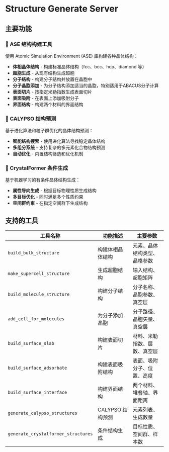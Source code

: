 # Structure Generate Server

## 主要功能

### 🔧 ASE 结构构建工具

使用 Atomic Simulation Environment (ASE) 库构建各种晶体结构：

- **体相晶体结构** - 构建标准晶体结构（fcc、bcc、hcp、diamond 等）
- **超胞生成** - 从现有结构生成超胞
- **分子结构** - 构建分子结构并放置在晶胞中
- **分子晶胞添加** - 为分子结构添加适当的晶胞，特别适用于ABACUS分子计算
- **表面切片** - 按指定米勒指数生成表面切片
- **表面吸附** - 在表面上添加吸附分子
- **界面结构** - 构建两个材料的界面结构

### 🧬 CALYPSO 结构预测

基于进化算法和粒子群优化的晶体结构预测：

- **智能结构搜索** - 使用进化算法寻找稳定晶体结构
- **多组分系统** - 支持复杂的多元素化合物结构预测
- **自动优化** - 内置结构筛选和优化机制

### 🤖 CrystalFormer 条件生成

基于机器学习的有条件晶体结构生成：

- **属性导向生成** - 根据目标物理性质生成结构
- **多目标优化** - 同时满足多个性质约束
- **空间群约束** - 在指定空间群下生成结构

## 支持的工具

| 工具名称 | 功能描述 | 主要参数 |
|---------|----------|----------|
| `build_bulk_structure` | 构建体相晶体结构 | 元素、晶体结构类型、晶格参数 |
| `make_supercell_structure` | 生成超胞结构 | 输入结构、超胞矩阵 |
| `build_molecule_structure` | 构建分子结构 | 分子名称、晶胞参数、真空层 |
| `add_cell_for_molecules` | 为分子添加晶胞 | 分子路径、晶胞矢量、真空层 |
| `build_surface_slab` | 构建表面切片 | 材料、米勒指数、层数、真空层 |
| `build_surface_adsorbate` | 构建表面吸附结构 | 表面、吸附分子、位置、高度 |
| `build_surface_interface` | 构建界面结构 | 两个材料、堆叠轴、界面距离 |
| `generate_calypso_structures` | CALYPSO 结构预测 | 元素列表、生成数量 |
| `generate_crystalformer_structures` | 条件结构生成 | 目标性质、空间群、样本数 |
